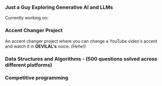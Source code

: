 ### Just a Guy Exploring Generative AI and LLMs

Currently working on:

### Accent Changer Project
An accent changer project where you can change a YouTube video's accent and watch it in **DEVILAL's** voice. *(Hehe!)*

### Data Structures and Algorithms - (500 questions solved across different platforms)
### Competitive programming 
